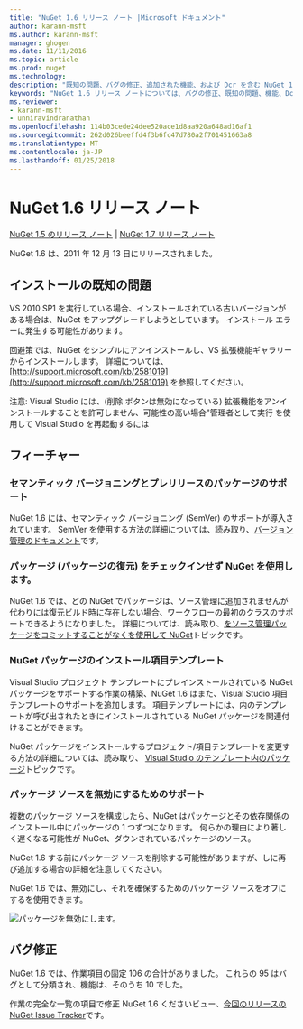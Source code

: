 ```yaml
---
title: "NuGet 1.6 リリース ノート |Microsoft ドキュメント"
author: karann-msft
ms.author: karann-msft
manager: ghogen
ms.date: 11/11/2016
ms.topic: article
ms.prod: nuget
ms.technology: 
description: "既知の問題、バグの修正、追加された機能、および Dcr を含む NuGet 1.6 リリース ノートです。"
keywords: "NuGet 1.6 リリース ノートについては、バグの修正、既知の問題、機能、Dcr を追加します。"
ms.reviewer:
- karann-msft
- unniravindranathan
ms.openlocfilehash: 114b03cede24dee520ace1d8aa920a648ad16af1
ms.sourcegitcommit: 262d026beeffd4f3b6fc47d780a2f701451663a8
ms.translationtype: MT
ms.contentlocale: ja-JP
ms.lasthandoff: 01/25/2018
---
```

 # <a name="nuget-16-release-notes"></a>NuGet 1.6 リリース ノート

[NuGet 1.5 のリリース ノート](../release-notes/nuget-1.5.md) | [NuGet 1.7 リリース ノート](../release-notes/nuget-1.7.md)

NuGet 1.6 は、2011 年 12 月 13 日にリリースされました。

## <a name="known-installation-issue"></a>インストールの既知の問題
VS 2010 SP1 を実行している場合、インストールされている古いバージョンがある場合は、NuGet をアップグレードしようとしています。 インストール エラーに発生する可能性があります。

回避策では、NuGet をシンプルにアンインストールし、VS 拡張機能ギャラリーからインストールします。  詳細については、[http://support.microsoft.com/kb/2581019](http://support.microsoft.com/kb/2581019) を参照してください。

注意: Visual Studio には、(削除 ボタンは無効になっている) 拡張機能をアンインストールすることを許可しません、可能性の高い場合"管理者として実行 を使用して Visual Studio を再起動するには

## <a name="features"></a>フィーチャー

### <a name="support-for-semantic-versioning-and-prerelease-packages"></a>セマンティック バージョニングとプレリリースのパッケージのサポート
NuGet 1.6 には、セマンティック バージョニング (SemVer) のサポートが導入されています。 SemVer を使用する方法の詳細については、読み取り、[バージョン管理のドキュメント](../create-packages/prerelease-packages.md)です。

### <a name="using-nuget-without-checking-in-packages-package-restore"></a>パッケージ (パッケージの復元) をチェックインせず NuGet を使用します。
NuGet 1.6 では、どの NuGet でパッケージは、ソース管理に追加されませんが代わりには復元ビルド時に存在しない場合、ワークフローの最初のクラスのサポートできるようになりました。 詳細については、読み取り、[をソース管理パッケージをコミットすることがなくを使用して NuGet](../consume-packages/packages-and-source-control.md)トピックです。

### <a name="item-templates-that-install-nuget-packages"></a>NuGet パッケージのインストール項目テンプレート
Visual Studio プロジェクト テンプレートにプレインストールされている NuGet パッケージをサポートする作業の構築、NuGet 1.6 はまた、Visual Studio 項目テンプレートのサポートを追加します。 項目テンプレートには、内のテンプレートが呼び出されたときにインストールされている NuGet パッケージを関連付けることができます。

NuGet パッケージをインストールするプロジェクト/項目テンプレートを変更する方法の詳細については、読み取り、 [Visual Studio のテンプレート内のパッケージ](../visual-studio-extensibility/visual-studio-templates.md)トピックです。

### <a name="support-for-disabling-package-sources"></a>パッケージ ソースを無効にするためのサポート
複数のパッケージ ソースを構成したら、NuGet はパッケージとその依存関係のインストール中にパッケージの 1 つずつになります。 何らかの理由により著しく遅くなる可能性が NuGet、ダウンされているパッケージのソース。

NuGet 1.6 する前にパッケージ ソースを削除する可能性がありますが、しに再び追加する場合の詳細を注意してください。

NuGet 1.6 では、無効にし、それを確保するためのパッケージ ソースをオフにするを使用できます。

![パッケージを無効にします。](./media/package-source-with-disabled-source.png)

## <a name="bug-fixes"></a>バグ修正
NuGet 1.6 では、作業項目の固定 106 の合計がありました。 これらの 95 はバグとして分類され、機能は、そのうち 10 でした。

作業の完全な一覧の項目で修正 NuGet 1.6 くださいビュー、[今回のリリースの NuGet Issue Tracker](http://nuget.codeplex.com/workitem/list/advanced?keyword=&status=Closed&type=All&priority=All&release=NuGet%201.6&assignedTo=All&component=All&sortField=Votes&sortDirection=Descending&page=0)です。
